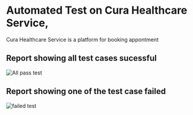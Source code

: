 # Automated Test on Cura Healthcare Service, 

Cura Healthcare Service is a platform for booking appontment 

## Report showing all test cases sucessful 
![All pass test](https://user-images.githubusercontent.com/26329848/233999917-e7ab9f45-7439-48a5-973d-4f2d270aea4e.PNG)

## Report showing one of the test case failed 
![failed test](https://user-images.githubusercontent.com/26329848/234000224-7d06b255-94f1-4229-a1d7-d8a8a3221702.PNG)
